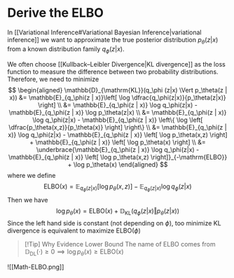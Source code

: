 # Derive the ELBO
In [[Variational Inference#Variational Bayesian Inference|variational inference]] we want to approximate the true posterior distribution $p_\theta(z|x)$ from a known distribution family $q_\phi(z|x)$.

We often choose [[Kullback–Leibler Divergence|KL divergence]] as the loss function to measure the difference between two probability distributions. Therefore, we need to minimize
$$
\begin{aligned}
\mathbb{D}_{\mathrm{KL}}(q_\phi (z|x) \Vert p_\theta(z | x)) &= \mathbb{E}_{q_\phi(z | x)}\left[ \log \dfrac{q_\phi(z|x)}{p_\theta(z|x)} \right]  \\
&= \mathbb{E}_{q_\phi(z | x)} \log q_\phi(z|x) - \mathbb{E}_{q_\phi(z | x)} \log p_\theta(z|x) \\
&= \mathbb{E}_{q_\phi(z | x)} \log q_\phi(z|x) - \mathbb{E}_{q_\phi(z | x)} \left\{ \log \left[ \dfrac{p_\theta(x,z)}{p_\theta(x)} \right]  \right\} \\
&= \mathbb{E}_{q_\phi(z | x)} \log q_\phi(z|x) - \mathbb{E}_{q_\phi(z | x)} \left[ \log p_\theta(x,z) \right]  + \mathbb{E}_{q_\phi(z | x)} \left[ \log p_\theta(x) \right] \\ 
&= \underbrace{\mathbb{E}_{q_\phi(z | x)} \log q_\phi(z|x) - \mathbb{E}_{q_\phi(z | x)} \left[ \log p_\theta(x,z) \right]}_{-\mathrm{ELBO}}  +   \log p_\theta(x)  
\end{aligned}
$$
where we define
$$
\mathrm{ELBO}(x) =  \mathbb{E}_{q_\phi(z | x)} \left[ \log p_\theta(x,z) \right] - \mathbb{E}_{q_\phi(z | x)} \log q_\phi(z|x) 
$$
Then we have
$$
\log p_\theta(x) = \mathrm{ELBO}(x) + \mathbb{D}_{\mathrm{KL}}(q_\phi (z|x) \Vert p_\theta(z | x)) 
$$
Since the left hand side is constant (not depending on $\phi$), too minimize KL divergence is equivalent to maximize $\mathrm{ELBO}(\phi)$

> [!Tip] Why Evidence Lower Bound
> The name of ELBO comes from $\mathbb{D}_{\mathrm{DL}}(\cdot) \geq 0 \implies \log p_\theta(x)\geq \mathrm{ELBO}(x)$

![[Math-ELBO.png]]



